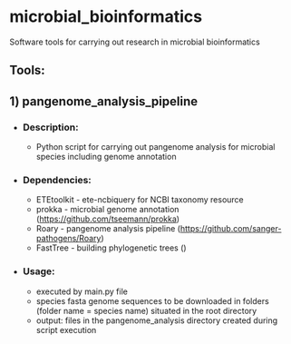 # microbial_bioinformatics
Software tools for carrying out research in microbial bioinformatics

## Tools:
## 1) pangenome_analysis_pipeline
* ### Description: 
  * Python script for carrying out pangenome analysis for microbial species including genome annotation
* ### Dependencies:
  * ETEtoolkit - ete-ncbiquery for NCBI taxonomy resource
  * prokka - microbial genome annotation (https://github.com/tseemann/prokka)
  * Roary - pangenome analysis pipeline (https://github.com/sanger-pathogens/Roary)
  * FastTree - building phylogenetic trees ()
* ### Usage:
  * executed by main.py file
  * species fasta genome sequences to be downloaded in folders (folder name = species name) situated in the root directory
  * output: files in the pangenome_analysis directory created during script execution
